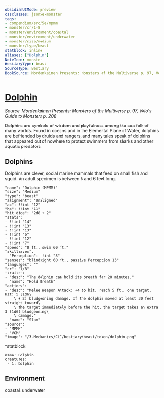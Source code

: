 ```yaml
---
obsidianUIMode: preview
cssclasses: json5e-monster
tags:
- compendium/src/5e/mpmm
- monster/cr/1-8
- monster/environment/coastal
- monster/environment/underwater
- monster/size/medium
- monster/type/beast
statblock: inline
aliases: ["Dolphin"]
NoteIcon: monster
BestiaryType: beast
SourceType: Bestiary
BookSource: Mordenkainen Presents: Monsters of the Multiverse p. 97, Volo's Guide to Monsters p. 208
---
```

# [Dolphin](3-Mechanics\CLI\bestiary\beast/dolphin-mpmm.md)
*Source: Mordenkainen Presents: Monsters of the Multiverse p. 97, Volo's Guide to Monsters p. 208*  

Dolphins are symbols of wisdom and playfulness among the sea folk of many worlds. Found in oceans and in the Elemental Plane of Water, dolphins are befriended by druids and rangers, and many tales speak of dolphins that appeared out of nowhere to protect swimmers from sharks and other aquatic predators.

## Dolphins

Dolphins are clever, social marine mammals that feed on small fish and squid. An adult specimen is between 5 and 6 feet long.

```statblock
"name": "Dolphin (MPMM)"
"size": "Medium"
"type": "beast"
"alignment": "Unaligned"
"ac": !!int "12"
"hp": !!int "11"
"hit_dice": "2d8 + 2"
"stats":
- !!int "14"
- !!int "13"
- !!int "13"
- !!int "6"
- !!int "12"
- !!int "7"
"speed": "0 ft., swim 60 ft."
"skillsaves":
  "Perception": !!int "3"
"senses": "blindsight 60 ft., passive Perception 13"
"languages": ""
"cr": "1/8"
"traits":
- "desc": "The dolphin can hold its breath for 20 minutes."
  "name": "Hold Breath"
"actions":
- "desc": "Melee Weapon Attack: +4 to hit, reach 5 ft., one target. Hit: 5 (1d6\
    \ + 2) bludgeoning damage. If the dolphin moved at least 30 feet straight toward\
    \ the target immediately before the hit, the target takes an extra 3 (1d6) bludgeoning\
    \ damage."
  "name": "Slam"
"source":
- "MPMM"
- "VGM"
"image": "/3-Mechanics/CLI/bestiary/beast/token/dolphin.png"
```
^statblock

```encounter-table
name: Dolphin
creatures:
 - 1: Dolphin
```

## Environment

coastal, underwater